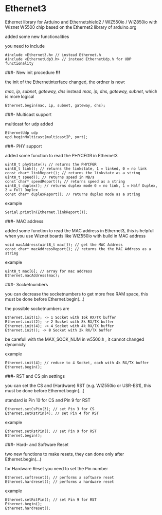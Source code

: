 # Ethernet3
Ethernet library for Arduino and Ethernetshield2 / WIZ550io / WIZ850io with Wiznet W5500 chip
based on the Ethernet2 library of arduino.org

added some new functionalities

you need to include

    #include <Ethernet3.h> // instead Ethernet.h
    #include <EthernetUdp3.h> // instead EthernetUdp.h for UDP functionality
    
###- New init procedure **!!!**

the init of the Ethernetinterface changed, the ordner is now:

*mac, ip, subnet, gateway, dns* instead *mac, ip, dns, gateway, subnet*,
which is more logical

    Ethernet.begin(mac, ip, subnet, gateway, dns);
    
###- Multicast support

multicast for udp added

    EthernetUdp udp
    upd.beginMulticast(multicastIP, port);

###- PHY support

added some function to read the PHYCFGR in Ethernet3

    uint8_t phyState(); // returns the PHYCFGR
    uint8_t link(); // returns the linkstate, 1 = linked, 0 = no link
    const char* linkReport(); // returns the linkstate as a string
    uint8_t speed(); // returns speed in MB/s
    const char* speedReport(); // returns speed as a string
    uint8_t duplex(); // returns duplex mode 0 = no link, 1 = Half Duplex, 2 = Full Duplex
    const char* duplexReport(); // returns duplex mode as a string

example

    Serial.println(Ethernet.linkReport()); 

###- MAC address

added some function to read the MAC address in Ethernet3, this is helpfull when you use Wiznet boards like WIZ550io with build in MAC address

    void macAddress(uint8_t mac[]); // get the MAC Address
    const char* macAddressReport(); // returns the the MAC Address as a string

example

    uint8_t mac[6]; // array for mac address
    Ethernet.macAddress(mac);

###- Socketnumbers

you can decrease the socketnumbers to get more free RAM space, this must be done before Ethernet.begin(...)

the possible socketnumbers are

    Ethernet.init(1); -> 1 Socket with 16k RX/TX buffer
    Ethernet.init(2); -> 2 Socket with 8k RX/TX buffer
    Ethernet.init(4); -> 4 Socket with 4k RX/TX buffer
    Ethernet.init(); -> 8 Socket with 2k RX/TX buffer

be carefull with the MAX_SOCK_NUM in w5500.h , it cannot changed dynamicly 

example

    Ethernet.init(4); // reduce to 4 Socket, each with 4k RX/TX buffer
    Ethernet.begin();
    
###- RST and CS pin settings

you can set the CS and (Hardware) RST (e.g. WIZ550io or USR-ES1), this must be done before Ethernet.begin(...)

standard is Pin 10 for CS and Pin 9 for RST

    Ethernet.setCsPin(3); // set Pin 3 for CS
    Ethernet.setRstPin(4); // set Pin 4 for RST

example

    Ethernet.setRstPin(); // set Pin 9 for RST
    Ethernet.begin();

###- Hard- and Software Reset

two new functions to make resets, they can done only after Ethernet.begin(...)

for Hardware Reset you need to set the Pin number

    Ethernet.softreset(); // performs a software reset
    Ethernet.hardreset(); // performs a hardware reset

example

    Ethernet.setRstPin(); // set Pin 9 for RST
    Ethernet.begin();
    Ethernet.hardreset();

